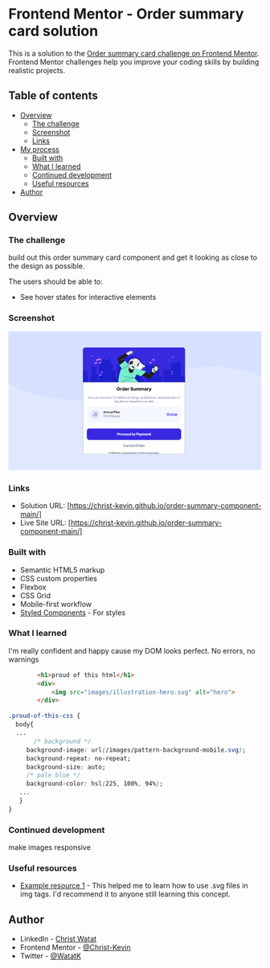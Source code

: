 # Frontend Mentor - Order summary card solution

This is a solution to the [Order summary card challenge on Frontend Mentor](https://www.frontendmentor.io/challenges/order-summary-component-QlPmajDUj). Frontend Mentor challenges help you improve your coding skills by building realistic projects. 

## Table of contents

- [Overview](#overview)
  - [The challenge](#the-challenge)
  - [Screenshot](#screenshot)
  - [Links](#links)
- [My process](#my-process)
  - [Built with](#built-with)
  - [What I learned](#what-i-learned)
  - [Continued development](#continued-development)
  - [Useful resources](#useful-resources)
- [Author](#author)




## Overview

### The challenge

build out this order summary card component and get it looking as close to the design as possible.

The users should be able to:

- See hover states for interactive elements



### Screenshot

![](./screenshot.jpg)

### Links

- Solution URL: [https://christ-kevin.github.io/order-summary-component-main/]
- Live Site URL: [https://christ-kevin.github.io/order-summary-component-main/]


### Built with

- Semantic HTML5 markup
- CSS custom properties
- Flexbox
- CSS Grid
- Mobile-first workflow
- [Styled Components](https://styled-components.com/) - For styles


### What I learned

I'm really confident and happy cause my DOM looks perfect. No errors, no warnings
```html
        <h1>proud of this html</h1>
        <div>
            <img src="images/illustration-hero.svg" alt="hero">
        </div>
```

```css
.proud-of-this-css {
  body{
  ...
       /* background */
     background-image: url(/images/pattern-background-mobile.svg);
     background-repeat: no-repeat;
     background-size: auto;
     /* pale blue */
     background-color: hsl(225, 100%, 94%);
   ...
   }
}
```


### Continued development

make images responsive


### Useful resources

- [Example resource 1](https://css-tricks.com/using-svg/) - This helped me to learn how to use .svg files in img tags. I'd recommend it to anyone still learning this concept.


## Author

- LinkedIn - [Christ Watat](https://www.linkedin.com/in/christ-k%C3%A9vin-touga-watat-32026712a?lipi=urn%3Ali%3Apage%3Ad_flagship3_profile_view_base_contact_details%3B8kg%2Bc3nQSpeLtRN4etFyNA%3D%3D)
- Frontend Mentor - [@Christ-Kevin](https://www.frontendmentor.io/profile/Christ-Kevin)
- Twitter - [@WatatK](https://www.twitter.com/WatatK)

